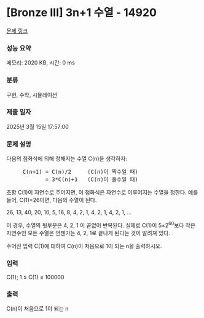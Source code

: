 # [Bronze III] 3n+1 수열 - 14920 

[문제 링크](https://www.acmicpc.net/problem/14920) 

### 성능 요약

메모리: 2020 KB, 시간: 0 ms

### 분류

구현, 수학, 시뮬레이션

### 제출 일자

2025년 3월 15일 17:57:00

### 문제 설명

<p>다음의 점화식에 의해 정해지는 수열 C(n)을 생각하자:</p>

<pre>     C(n+1) = C(n)/2     (C(n)이 짝수일 때)
            = 3*C(n)+1   (C(n)이 홀수일 때)
</pre>

<p>초항 C(1)이 자연수로 주어지면, 이 점화식은 자연수로 이루어지는 수열을 정한다.  예를 들어, C(1)=26이면, 다음의 수열이 된다.</p>

<p>26, 13, 40, 20, 10, 5, 16, 8, 4, 2, 1, 4, 2, 1, 4, 2, 1, ...</p>

<p>이 경우, 수열의 뒷부분은 4, 2, 1 이 끝없이 반복된다. 실제로 C(1)이 5×2<sup>60</sup>보다 작은 자연수인 모든 수열은 언젠가는 4, 2, 1로 끝나게 된다는 것이 알려져 있다.</p>

<p>주어진 입력 C(1)에 대하여 C(n)이 처음으로 1이 되는 n을 출력하시오.</p>

### 입력 

 <p>C(1); 1 ≤ C(1) ≤ 100000</p>

### 출력 

 <p>C(n)이 처음으로 1이 되는 n</p>

